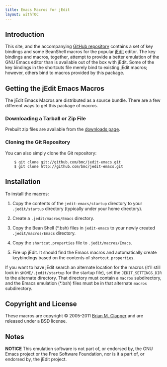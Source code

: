 ```yaml
---
title: Emacs Macros for jEdit
layout: withTOC
---
```


## Introduction

This site, and the accompanying [GitHub repository][] contains a set of key
bindings and some BeanShell macros for the popular [jEdit][] editor. The
key bindings and macros, together, attempt to provide a better emulation of
the GNU Emacs editor than is available out of the box with jEdit. Some of
the key bindings in the shortcuts file merely bind to existing jEdit
macros; however, others bind to macros provided by this package.

## Getting the jEdit Emacs Macros

The jEdit Emacs Macros are distributed as a source bundle. There are a few
different ways to get this package of macros.

### Downloading a Tarball or Zip File

Prebuilt zip files are available from the [downloads page][].

### Cloning the Git Repository

You can also simply clone the Git repository:

        $ git clone git://github.com/bmc/jedit-emacs.git
        $ git clone http://github.com/bmc/jedit-emacs.git

## Installation

To install the macros:

1. Copy the contents of the `jedit-emacs/startup` directory to your
   `.jedit/startup` directory (typically under your home directory).
   
2. Create a `.jedit/macros/Emacs` directory.

3. Copy the Bean Shell (\*.bsh) files in `jedit-emacs` to your newly created
   `.jedit/macros/Emacs` directory.
   
4. Copy the `shortcut.properties` file to `.jedit/macros/Emacs`.

5. Fire up jEdit. It should find the Emacs macros and automatically create
   keybindings based on the contents of `shortcut.properties`.

If you want to have jEdit search an alternate location for the macros
(it'll still look in `$HOME/.jedit/startup` for the startup file), set the
`JEDIT_SETTINGS_DIR` to the alternate directory. That directory must
contain a `macros` subdirectory, and the Emacs emulation (\*.bsh) files
must be in that alternate `macros` subdirectory.

## Copyright and License

These macros are copyright &copy; 2005-2011 [Brian M. Clapper][] and are
released under a BSD license.

## Notes

**NOTICE** This emulation software is not part of, or endorsed by, the GNU
Emacs project or the Free Software Foundation, nor is it a part of, or
endorsed by, the jEdit project.

[jEdit]: http://jedit.org/
[downloads page]: http://github.com/bmc/jedit-emacs/downloads
[GitHub repository]: http://github.com/bmc/jedit-emacs
[Brian M. Clapper]: mailto:bmc@clapper.org
